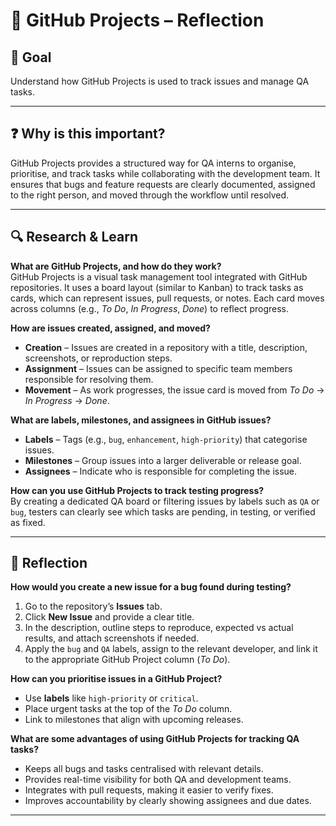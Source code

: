# 📝 GitHub Projects – Reflection

## 🎯 Goal

Understand how GitHub Projects is used to track issues and manage QA tasks.

---

## ❓ Why is this important?

GitHub Projects provides a structured way for QA interns to organise, prioritise, and track tasks while collaborating with the development team. It ensures that bugs and feature requests are clearly documented, assigned to the right person, and moved through the workflow until resolved.

---

## 🔍 Research & Learn

**What are GitHub Projects, and how do they work?**  
GitHub Projects is a visual task management tool integrated with GitHub repositories. It uses a board layout (similar to Kanban) to track tasks as cards, which can represent issues, pull requests, or notes. Each card moves across columns (e.g., _To Do_, _In Progress_, _Done_) to reflect progress.

**How are issues created, assigned, and moved?**

- **Creation** – Issues are created in a repository with a title, description, screenshots, or reproduction steps.
- **Assignment** – Issues can be assigned to specific team members responsible for resolving them.
- **Movement** – As work progresses, the issue card is moved from _To Do_ → _In Progress_ → _Done_.

**What are labels, milestones, and assignees in GitHub issues?**

- **Labels** – Tags (e.g., `bug`, `enhancement`, `high-priority`) that categorise issues.
- **Milestones** – Group issues into a larger deliverable or release goal.
- **Assignees** – Indicate who is responsible for completing the issue.

**How can you use GitHub Projects to track testing progress?**  
By creating a dedicated QA board or filtering issues by labels such as `QA` or `bug`, testers can clearly see which tasks are pending, in testing, or verified as fixed.

---

## 📝 Reflection

**How would you create a new issue for a bug found during testing?**

1. Go to the repository’s **Issues** tab.
2. Click **New Issue** and provide a clear title.
3. In the description, outline steps to reproduce, expected vs actual results, and attach screenshots if needed.
4. Apply the `bug` and `QA` labels, assign to the relevant developer, and link it to the appropriate GitHub Project column (_To Do_).

**How can you prioritise issues in a GitHub Project?**

- Use **labels** like `high-priority` or `critical`.
- Place urgent tasks at the top of the _To Do_ column.
- Link to milestones that align with upcoming releases.

**What are some advantages of using GitHub Projects for tracking QA tasks?**

- Keeps all bugs and tasks centralised with relevant details.
- Provides real-time visibility for both QA and development teams.
- Integrates with pull requests, making it easier to verify fixes.
- Improves accountability by clearly showing assignees and due dates.

---
